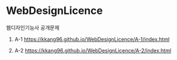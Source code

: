 # WebDesignLicence
웹디자인기능사 공개문제

1. A-1 
https://kkang96.github.io/WebDesignLicence/A-1/index.html

2. A-2
https://kkang96.github.io/WebDesignLicence/A-2/index.html
